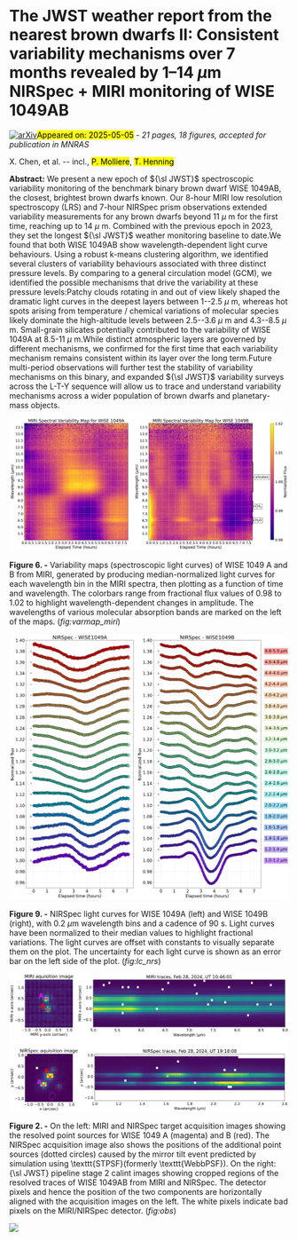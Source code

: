<div class="macros" style="visibility:hidden;">
$\newcommand{\ensuremath}{}$
$\newcommand{\xspace}{}$
$\newcommand{\object}[1]{\texttt{#1}}$
$\newcommand{\farcs}{{.}''}$
$\newcommand{\farcm}{{.}'}$
$\newcommand{\arcsec}{''}$
$\newcommand{\arcmin}{'}$
$\newcommand{\ion}[2]{#1#2}$
$\newcommand{\textsc}[1]{\textrm{#1}}$
$\newcommand{\hl}[1]{\textrm{#1}}$
$\newcommand{\footnote}[1]{}$
$\newcommand{\todo}[1]{\textbf{\color{red} [#1]}}$
$\newcommand{\add}[1]{{\color{GREEN} #1}}$
$\newcommand{\thebibliography}{\DeclareRobustCommand{\VAN}[3]{##3}\VANthebibliography}$</div>



<div id="title">

# The JWST weather report from the nearest brown dwarfs II: Consistent variability mechanisms over 7 months revealed by 1–14 $\mu$m NIRSpec + MIRI monitoring of WISE 1049AB

</div>
<div id="comments">

[![arXiv](https://img.shields.io/badge/arXiv-2505.00794-b31b1b.svg)](https://arxiv.org/abs/2505.00794)<mark>Appeared on: 2025-05-05</mark> -  _21 pages, 18 figures, accepted for publication in MNRAS_

</div>
<div id="authors">

X. Chen, et al. -- incl., <mark>P. Molliere</mark>, <mark>T. Henning</mark>

</div>
<div id="abstract">

**Abstract:** We present a new epoch of ${\sl JWST}$ spectroscopic variability monitoring of the benchmark binary brown dwarf WISE 1049AB, the closest, brightest brown dwarfs known. Our 8-hour MIRI low resolution spectroscopy (LRS) and 7-hour NIRSpec prism observations extended variability measurements for any brown dwarfs beyond 11 $\mu$ m for the first time, reaching up to 14 $\mu$ m. Combined with the previous epoch in 2023, they set the longest ${\sl JWST}$ weather monitoring baseline to date.We found that both WISE 1049AB show wavelength-dependent light curve behaviours. Using a robust k-means clustering algorithm, we identified several clusters of variability behaviours associated with three distinct pressure levels. By comparing to a general circulation model (GCM), we identified the possible mechanisms that drive the variability at these pressure levels:Patchy clouds rotating in and out of view likely shaped the dramatic light curves in the deepest layers between 1--2.5 $\mu$ m, whereas hot spots arising from temperature / chemical variations of molecular species likely dominate the high-altitude levels between 2.5--3.6 $\mu$ m and 4.3--8.5 $\mu$ m. Small-grain silicates potentially contributed to the variability of WISE 1049A at 8.5-11 $\mu$ m.While distinct atmospheric layers are governed by different mechanisms, we confirmed for the first time that each variability mechanism remains consistent within its layer over the long term.Future multi-period observations will further test the stability of variability mechanisms on this binary, and expanded ${\sl JWST}$ variability surveys across the L-T-Y sequence will allow us to trace and understand variability mechanisms across a wider population of brown dwarfs and planetary-mass objects.

</div>

<div id="div_fig1">

<img src="tmp_2505.00794/./fig/varmap_miriAB.png" alt="Fig6" width="100%"/>

**Figure 6. -** Variability maps (spectroscopic light curves) of WISE 1049 A and B from MIRI, generated by producing median-normalized light curves for each wavelength bin in the MIRI spectra, then plotting as a function of time and wavelength. The colorbars range from fractional flux values of 0.98 to 1.02 to highlight wavelength-dependent changes in amplitude. The wavelengths of various molecular absorption bands are marked on the left of the maps.  (*fig:varmap_miri*)

</div>
<div id="div_fig2">

<img src="tmp_2505.00794/./fig/lc_nrs.png" alt="Fig9" width="100%"/>

**Figure 9. -** NIRSpec light curves for WISE 1049A (left) and WISE 1049B (right), with 0.2 $\mu$m wavelength bins and a cadence of 90 s. Light curves have been normalized to their median values to highlight fractional variations. The light curves are offset with constants to visually separate them on the plot. The uncertainty for each light curve is shown as an error bar on the left side of the plot. (*fig:lc_nrs*)

</div>
<div id="div_fig3">

<img src="tmp_2505.00794/./fig/obs_fig.png" alt="Fig2" width="100%"/>

**Figure 2. -** On the left: MIRI and NIRSpec target acquisition images showing the resolved point sources for WISE 1049 A (magenta) and B (red). The NIRSpec acquisition image also shows the positions of the additional point sources (dotted circles) caused by the mirror tilt event predicted by simulation using \texttt{STPSF}(formerly \texttt{WebbPSF}).
On the right: {\sl JWST} pipeline stage 2 calint images showing cropped regions of the resolved traces of WISE 1049AB from MIRI and NIRSpec. The detector pixels and hence the position of the two components are horizontally aligned with the acquisition images on the left. The white pixels indicate bad pixels on the MIRI/NIRSpec detector. (*fig:obs*)

</div><div id="qrcode"><img src=https://api.qrserver.com/v1/create-qr-code/?size=100x100&data="https://arxiv.org/abs/2505.00794"></div>